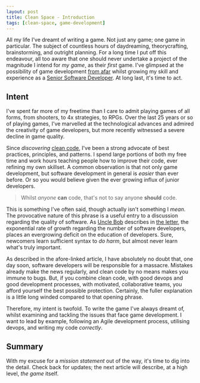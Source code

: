 ```yaml
---
layout: post
title: Clean Space - Introduction
tags: [clean-space, game-development]
---
```


All my life I've dreamt of writing a game. Not just any game; one game in particular. The subject of countless hours of daydreaming, theorycrafting, brainstorming, and outright planning. For a long time I put off this endeavour, all too aware that one should never undertake a project of the magnitude I intend for *my game*, as their *first* game. I've glimpsed at the possibility of game development [from afar](http://blog.devbot.net/industry) whilst growing my skill and experience as a [Senior Software Developer](http://blog.devbot.net/senior). At long last, it's time to act.

## Intent

I've spent far more of my freetime than I care to admit playing games of all forms, from shooters, to 4x strategies, to RPGs. Over the last 25 years or so of playing games, I've marvelled at the technological advances and admired the creativity of game developers, but more recently witnessed a severe decline in game quality.

Since *discovering* [clean code](http://www.amazon.com/Clean-Code-Handbook-Software-Craftsmanship/dp/0132350882), I've been a strong advocate of best practices, principles, and patterns. I spend large portions of both my free time and work hours teaching people how to improve their code, ever refining my own skillset. A common observation is that not only game development, but software development in general is *easier* than ever before. Or so you would believe given the ever growing influx of junior developers. 

> Whilst *anyone* **can** code, that's not to say anyone **should** code.

This is something I've often said, though actually isn't something I *mean*. The provocative nature of this phrase is a useful entry to a discussion regarding the quality of software. As [Uncle Bob](https://en.wikipedia.org/wiki/Robert_Cecil_Martin) describes in [the letter](https://blog.8thlight.com/uncle-bob/2012/01/12/The-Letter.html), the exponential rate of growth regarding the number of software developers, places an evergrowing deficit on the education of developers. Sure, newcomers learn sufficient syntax to *do harm*, but almost never learn what's truly important. 

As described in the afore-linked article, I have absolutely no doubt that, one day soon, software developers will be responsible for a massacre. Mistakes already make the news regularly, and clean code by no means makes you immune to bugs. But, if you combine clean code, with good devops and good development processes, with motivated, collaborative teams, you afford yourself the best possible protection. Certainly, the fuller explanation is a little long winded compared to that opening phrase.

Therefore, my intent is twofold. To write the game I've always dreamt of, whilst examining and tackling the issues that face game development. I want to lead by example, following an Agile development process, utilising devops, and writing my code *correctly*.

## Summary

With my excuse for a *mission statement* out of the way, it's time to dig into the detail. Check back for updates; the next article will describe, at a high level, _the game_ itself.
